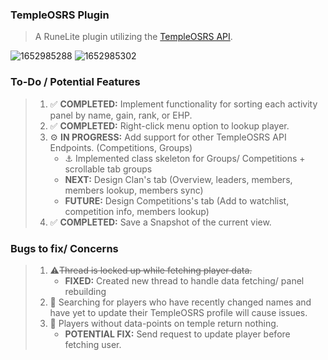 ### TempleOSRS Plugin

> A RuneLite plugin utilizing the [TempleOSRS API](https://templeosrs.com/api_doc.php). <br>

![1652985288](https://user-images.githubusercontent.com/60162255/169375087-4ebe59c9-9e61-4dc2-a81f-7a34c9637aa6.png)
![1652985302](https://user-images.githubusercontent.com/60162255/169375155-3bf2767d-865a-4c9e-8e8f-52ff9c2e109b.png)


### To-Do / Potential Features

> 1. ✅ **COMPLETED:** Implement functionality for sorting each activity panel by name, gain, rank, or EHP.
> 2. ✅ **COMPLETED:** Right-click menu option to lookup player.
> 3. ⚙️ **IN PROGRESS:** Add support for other TempleOSRS API Endpoints. (Competitions, Groups)
>     * ⚓ Implemented class skeleton for Groups/ Competitions + scrollable tab groups
>     * **NEXT:** Design Clan's tab (Overview, leaders, members, members lookup, members sync)
>     * **FUTURE:** Design Competitions's tab (Add to watchlist, competition info, members lookup)
> 4. ✅ **COMPLETED:** Save a Snapshot of the current view.

### Bugs to fix/ Concerns

> 1. ⚠️~~Thread is locked up while fetching player data.~~
>    * **FIXED:** Created new thread to handle data fetching/ panel rebuilding
> 2. 🐛 Searching for players who have recently changed names and have yet to update their TempleOSRS profile will cause issues.
> 3. 📓 Players without data-points on temple return nothing.
>    * **POTENTIAL FIX:** Send request to update player before fetching user.
